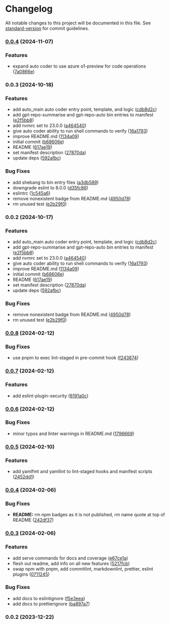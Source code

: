# Changelog

All notable changes to this project will be documented in this file. See [standard-version](https://github.com/conventional-changelog/standard-version) for commit guidelines.

### [0.0.4](https://github.com/f3rno64/node-ts-lib-template/compare/v0.0.3...v0.0.4) (2024-11-07)


### Features

* expand auto coder to use azure o1-preview for code operations ([7a0866e](https://github.com/f3rno64/node-ts-lib-template/commit/7a0866e42aff598b5e3c310cf0980ca9dfcc5e5e))

### 0.0.3 (2024-10-18)


### Features

* add auto_main auto coder entry point, template, and logic ([cdb8d2c](https://github.com/f3rno64/node-ts-lib-template/commit/cdb8d2c339184bceeaaa3a13e3ce7ad536017716))
* add gpt-repo-summarise and gpt-repo-auto bin entries to manifest ([e2f5bb8](https://github.com/f3rno64/node-ts-lib-template/commit/e2f5bb8b73946871931c0cfd0261174855e36f7a))
* add nvmrc set to 23.0.0 ([a464540](https://github.com/f3rno64/node-ts-lib-template/commit/a4645409460dc29fbc1ec09e86b87a62e739089b))
* give auto coder ability to run shell commands to verify ([16a1793](https://github.com/f3rno64/node-ts-lib-template/commit/16a17938bfbb0106ba13aae19a2fe755b8fa8347))
* improve README.md ([1134a09](https://github.com/f3rno64/node-ts-lib-template/commit/1134a096f42aa23ee734a5bde20e05ca1144cf0b))
* initial commit ([b68606e](https://github.com/f3rno64/node-ts-lib-template/commit/b68606ed1e4f1facf9d5c3c20123bd24e713fc3a))
* README ([617ae19](https://github.com/f3rno64/node-ts-lib-template/commit/617ae19cd0d863a8c1fd69ec1c872f6bce79fc10))
* set manifest description ([27870da](https://github.com/f3rno64/node-ts-lib-template/commit/27870dad6e4365009a861d037e48b44ef070798b))
* update deps ([592afbc](https://github.com/f3rno64/node-ts-lib-template/commit/592afbcaef4fb4e720a1344c2f8dfcc67bd1f38a))


### Bug Fixes

* add shebang to bin entry files ([a3db589](https://github.com/f3rno64/node-ts-lib-template/commit/a3db58928441c0a5c92b1cdc24621b0bc39b833f))
* downgrade eslint to 8.0.0 ([d35fc86](https://github.com/f3rno64/node-ts-lib-template/commit/d35fc860616d4e8223d247a803dc67c750c9c358))
* eslintrc ([1c545a6](https://github.com/f3rno64/node-ts-lib-template/commit/1c545a67f80b3feae787fc4bde1374453aef539b))
* remove nonexistent badge from README.md ([4950d78](https://github.com/f3rno64/node-ts-lib-template/commit/4950d781f5e4478ba3b4522987a74ff4fa4b9933))
* rm unused test ([e2b29f0](https://github.com/f3rno64/node-ts-lib-template/commit/e2b29f0e63d8b96f39a55e9b9b24a185b40a0d31))

### 0.0.2 (2024-10-17)


### Features

* add auto_main auto coder entry point, template, and logic ([cdb8d2c](https://github.com/f3rno64/node-ts-lib-template/commit/cdb8d2c339184bceeaaa3a13e3ce7ad536017716))
* add gpt-repo-summarise and gpt-repo-auto bin entries to manifest ([e2f5bb8](https://github.com/f3rno64/node-ts-lib-template/commit/e2f5bb8b73946871931c0cfd0261174855e36f7a))
* add nvmrc set to 23.0.0 ([a464540](https://github.com/f3rno64/node-ts-lib-template/commit/a4645409460dc29fbc1ec09e86b87a62e739089b))
* give auto coder ability to run shell commands to verify ([16a1793](https://github.com/f3rno64/node-ts-lib-template/commit/16a17938bfbb0106ba13aae19a2fe755b8fa8347))
* improve README.md ([1134a09](https://github.com/f3rno64/node-ts-lib-template/commit/1134a096f42aa23ee734a5bde20e05ca1144cf0b))
* initial commit ([b68606e](https://github.com/f3rno64/node-ts-lib-template/commit/b68606ed1e4f1facf9d5c3c20123bd24e713fc3a))
* README ([617ae19](https://github.com/f3rno64/node-ts-lib-template/commit/617ae19cd0d863a8c1fd69ec1c872f6bce79fc10))
* set manifest description ([27870da](https://github.com/f3rno64/node-ts-lib-template/commit/27870dad6e4365009a861d037e48b44ef070798b))
* update deps ([592afbc](https://github.com/f3rno64/node-ts-lib-template/commit/592afbcaef4fb4e720a1344c2f8dfcc67bd1f38a))


### Bug Fixes

* remove nonexistent badge from README.md ([4950d78](https://github.com/f3rno64/node-ts-lib-template/commit/4950d781f5e4478ba3b4522987a74ff4fa4b9933))
* rm unused test ([e2b29f0](https://github.com/f3rno64/node-ts-lib-template/commit/e2b29f0e63d8b96f39a55e9b9b24a185b40a0d31))

### [0.0.8](https://github.com/f3rno64/node-ts-lib-template/compare/v0.0.7...v0.0.8) (2024-02-12)


### Bug Fixes

* use pnpm to exec lint-staged in pre-commit hook ([f243874](https://github.com/f3rno64/node-ts-lib-template/commit/f243874c2b4a7e2c31af99be00354ae13a36b645))

### [0.0.7](https://github.com/f3rno64/node-ts-lib-template/compare/v0.0.6...v0.0.7) (2024-02-12)


### Features

* add eslint-plugin-security ([6191a0c](https://github.com/f3rno64/node-ts-lib-template/commit/6191a0cb9d2c11927817122bb3eb538698b797e1))

### [0.0.6](https://github.com/f3rno64/node-ts-lib-template/compare/v0.0.5...v0.0.6) (2024-02-12)


### Bug Fixes

* minor typos and linter warnings in README.md ([1796669](https://github.com/f3rno64/node-ts-lib-template/commit/1796669d548e04b04702bf758be6fda0e06cf481))

### [0.0.5](https://github.com/f3rno64/node-ts-lib-template/compare/v0.0.4...v0.0.5) (2024-02-10)


### Features

* add yamlfmt and yamllint to lint-staged hooks and manifest scripts ([2452dd1](https://github.com/f3rno64/node-ts-lib-template/commit/2452dd16996095908be85e3baf133f269513f335))

### [0.0.4](https://github.com/f3rno64/node-ts-lib-template/compare/v0.0.3...v0.0.4) (2024-02-06)


### Bug Fixes

* **README:** rm npm badges as it is not published, rm name quote at top of README ([242df37](https://github.com/f3rno64/node-ts-lib-template/commit/242df3726c21e1254f919486fd6a2abf6416fd60))

### [0.0.3](https://github.com/f3rno64/node-ts-lib-template/compare/v0.0.2...v0.0.3) (2024-02-06)


### Features

* add serve commands for docs and coverage ([e67ce1a](https://github.com/f3rno64/node-ts-lib-template/commit/e67ce1a083d90b370bbc94a65c5eee070b1592d6))
* flesh out readme, add info on all new features ([5217fcb](https://github.com/f3rno64/node-ts-lib-template/commit/5217fcbc7e7633136bab8447e9e3e31877fa71ac))
* swap npm with pnpm, add commitlint, markdownlint, prettier, eslint plugins ([0711245](https://github.com/f3rno64/node-ts-lib-template/commit/0711245925406aba77669f8fb78e76366ac598b3))


### Bug Fixes

* add docs to eslintignore ([f5e3eea](https://github.com/f3rno64/node-ts-lib-template/commit/f5e3eea4d7a0c4ccbaf73b2c75892e404da53ca7))
* add docs to prettierignore ([ba897a7](https://github.com/f3rno64/node-ts-lib-template/commit/ba897a7bc6aca4d3c8bc85f3b28e3823e9c8776f))

### 0.0.2 (2023-12-22)
